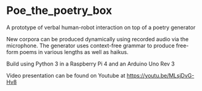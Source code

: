 # Poe_the_poetry_box
A prototype of verbal human-robot interaction on top of a poetry generator

New corpora can be produced dynamically using recorded audio via the microphone. 
The generator uses context-free grammar to produce free-form poems in various lengths as well as haikus.

Build using Python 3 in a Raspberry Pi 4 and an Arduino Uno Rev 3

Video presentation can be found on Youtube at https://youtu.be/MLsjDvG-Hv8
